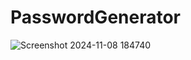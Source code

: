 # PasswordGenerator
![Screenshot 2024-11-08 184740](https://github.com/user-attachments/assets/9e7260ef-91bb-4fd3-a89a-d436e946b816)
